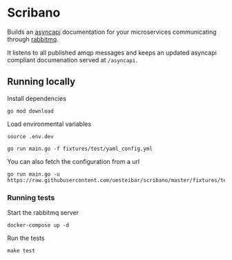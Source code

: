# Scribano

Builds an [asyncapi](https://www.asyncapi.com/) documentation for your microservices
communicating through [rabbitmq](https://www.rabbitmq.com/).

It listens to all published amqp messages and keeps an updated asyncapi
compliant documenation served at `/asyncapi`.

## Running locally

Install dependencies
```
go mod download
```

Load environmental variables
```
source .env.dev
```

```
go run main.go -f fixtures/test/yaml_config.yml
```

You can also fetch the configuration from a url
```
go run main.go -u https://raw.githubusercontent.com/uesteibar/scribano/master/fixtures/test/yaml_config.yml
```

### Running tests

Start the rabbitmq server

```
docker-compose up -d
```

Run the tests

```
make test
```
